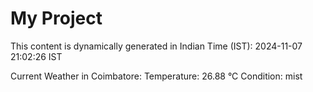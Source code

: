 # My Project

This content is dynamically generated in Indian Time (IST): 2024-11-07 21:02:26 IST


Current Weather in Coimbatore:
Temperature: 26.88 °C
Condition: mist
